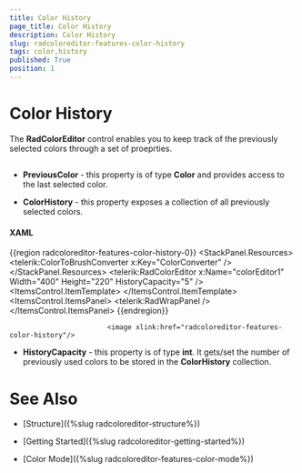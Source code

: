 ```yaml
---
title: Color History
page_title: Color History
description: Color History
slug: radcoloreditor-features-color-history
tags: color,history
published: True
position: 1
---
```


# Color History



The __RadColorEditor__ control enables you to keep track of the previously selected colors through a set of proeprties.
		

## 

* __PreviousColor__ - this property is of type __Color__ and provides access to the last selected color.
					

* __ColorHistory__ - this property exposes a collection of all previously selected colors.
						

#### __XAML__

{{region radcoloreditor-features-color-history-0}}
	<StackPanel HorizontalAlignment="Center" VerticalAlignment="Center">
	    <StackPanel.Resources>
	        <telerik:ColorToBrushConverter x:Key="ColorConverter" />
	    </StackPanel.Resources>
	    <telerik:RadColorEditor x:Name="colorEditor1" Width="400" Height="220" HistoryCapacity="5" />
	    <ItemsControl ItemsSource="{Binding ColorHistory, ElementName=colorEditor1}" Height="20" Margin="8 0">
	        <ItemsControl.ItemTemplate>
	            <DataTemplate>
	                <Border Width="20" Height="20" Margin="5 0"
	                        Background="{Binding Converter={StaticResource ColorConverter} }" />
	            </DataTemplate>
	        </ItemsControl.ItemTemplate>
	        <ItemsControl.ItemsPanel>
	            <ItemsPanelTemplate>
	                <telerik:RadWrapPanel />
	            </ItemsPanelTemplate>
	        </ItemsControl.ItemsPanel>
	    </ItemsControl>
	</StackPanel>
	{{endregion}}


							<image xlink:href="radcoloreditor-features-color-history"/>
						

* __HistoryCapacity__ - this property is of type __int__. It gets/set the number of previously used colors to be stored in the __ColorHistory__ collection.
					

# See Also

 * [Structure]({%slug radcoloreditor-structure%})

 * [Getting Started]({%slug radcoloreditor-getting-started%})

 * [Color Mode]({%slug radcoloreditor-features-color-mode%})
